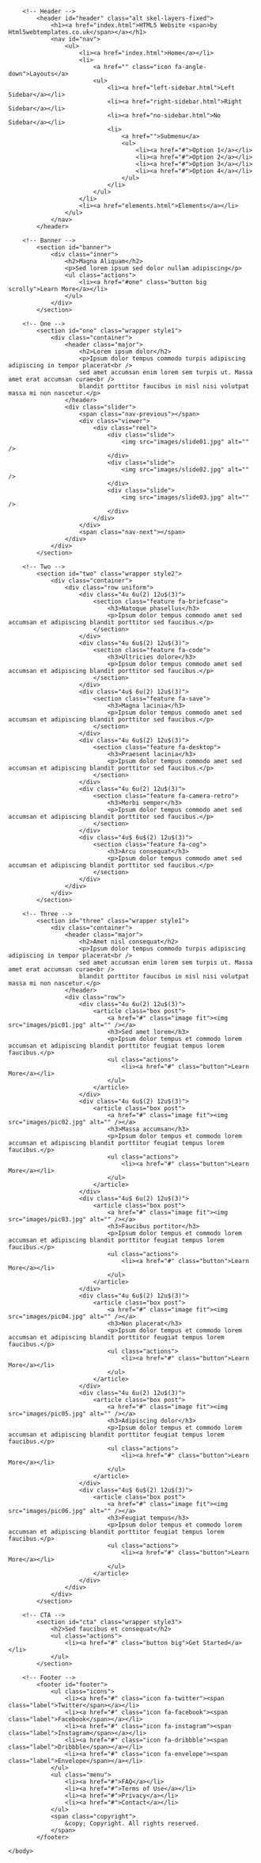 <!DOCTYPE HTML>

<html>
	<head>
		<title> </title>
		<meta http-equiv="content-type" content="text/html; charset=utf-8" />
		<meta name="description" content="" />
		<meta name="keywords" content="" />
		<!--[if lte IE 8]><script src="css/ie/html5shiv.js"></script><![endif]-->
		<script src="js/jquery.min.js"></script>
		<script src="js/jquery.dropotron.min.js"></script>
		<script src="js/jquery.scrollgress.min.js"></script>
		<script src="js/jquery.scrolly.min.js"></script>
		<script src="js/jquery.slidertron.min.js"></script>
		<script src="js/skel.min.js"></script>
		<script src="js/skel-layers.min.js"></script>
		<script src="js/init.js"></script>
		<noscript>
			<link rel="stylesheet" href="css/skel.css" />
			<link rel="stylesheet" href="css/style.css" />
			<link rel="stylesheet" href="css/style-xlarge.css" />
		</noscript>
		<!--[if lte IE 9]><link rel="stylesheet" href="css/ie/v9.css" /><![endif]-->
		<!--[if lte IE 8]><link rel="stylesheet" href="css/ie/v8.css" /><![endif]-->
	</head>
	<body class="landing">

		<!-- Header -->
			<header id="header" class="alt skel-layers-fixed">
				<h1><a href="index.html">HTML5 Website <span>by Html5webtemplates.co.uk</span></a></h1>
				<nav id="nav">
					<ul>
						<li><a href="index.html">Home</a></li>
						<li>
							<a href="" class="icon fa-angle-down">Layouts</a>
							<ul>
								<li><a href="left-sidebar.html">Left Sidebar</a></li>
								<li><a href="right-sidebar.html">Right Sidebar</a></li>
								<li><a href="no-sidebar.html">No Sidebar</a></li>
								<li>
									<a href="">Submenu</a>
									<ul>
										<li><a href="#">Option 1</a></li>
										<li><a href="#">Option 2</a></li>
										<li><a href="#">Option 3</a></li>
										<li><a href="#">Option 4</a></li>
									</ul>
								</li>
							</ul>
						</li>
						<li><a href="elements.html">Elements</a></li>
					</ul>
				</nav>
			</header>

		<!-- Banner -->
			<section id="banner">
				<div class="inner">
					<h2>Magna Aliquam</h2>
					<p>Sed lorem ipsum sed dolor nullam adipiscing</p>
					<ul class="actions">
						<li><a href="#one" class="button big scrolly">Learn More</a></li>
					</ul>
				</div>
			</section>

		<!-- One -->
			<section id="one" class="wrapper style1">
				<div class="container">
					<header class="major">
						<h2>Lorem ipsum dolor</h2>
						<p>Ipsum dolor tempus commodo turpis adipiscing adipiscing in tempor placerat<br />
						sed amet accumsan enim lorem sem turpis ut. Massa amet erat accumsan curae<br />
						blandit porttitor faucibus in nisl nisi volutpat massa mi non nascetur.</p>
					</header>
					<div class="slider">
						<span class="nav-previous"></span>
						<div class="viewer">
							<div class="reel">
								<div class="slide">
									<img src="images/slide01.jpg" alt="" />
								</div>
								<div class="slide">
									<img src="images/slide02.jpg" alt="" />
								</div>
								<div class="slide">
									<img src="images/slide03.jpg" alt="" />
								</div>
							</div>
						</div>
						<span class="nav-next"></span>
					</div>
				</div>
			</section>
			
		<!-- Two -->
			<section id="two" class="wrapper style2">
				<div class="container">
					<div class="row uniform">
						<div class="4u 6u(2) 12u$(3)">
							<section class="feature fa-briefcase">
								<h3>Natoque phasellus</h3>
								<p>Ipsum dolor tempus commodo amet sed accumsan et adipiscing blandit porttitor sed faucibus.</p>
							</section>
						</div>
						<div class="4u 6u$(2) 12u$(3)">
							<section class="feature fa-code">
								<h3>Ultricies dolore</h3>
								<p>Ipsum dolor tempus commodo amet sed accumsan et adipiscing blandit porttitor sed faucibus.</p>
							</section>
						</div>
						<div class="4u$ 6u(2) 12u$(3)">
							<section class="feature fa-save">
								<h3>Magna lacinia</h3>
								<p>Ipsum dolor tempus commodo amet sed accumsan et adipiscing blandit porttitor sed faucibus.</p>
							</section>
						</div>
						<div class="4u 6u$(2) 12u$(3)">
							<section class="feature fa-desktop">
								<h3>Praesent lacinia</h3>
								<p>Ipsum dolor tempus commodo amet sed accumsan et adipiscing blandit porttitor sed faucibus.</p>
							</section>
						</div>
						<div class="4u 6u(2) 12u$(3)">
							<section class="feature fa-camera-retro">
								<h3>Morbi semper</h3>
								<p>Ipsum dolor tempus commodo amet sed accumsan et adipiscing blandit porttitor sed faucibus.</p>
							</section>
						</div>
						<div class="4u$ 6u$(2) 12u$(3)">
							<section class="feature fa-cog">
								<h3>Arcu consequat</h3>
								<p>Ipsum dolor tempus commodo amet sed accumsan et adipiscing blandit porttitor sed faucibus.</p>
							</section>
						</div>
					</div>
				</div>
			</section>
			
		<!-- Three -->
			<section id="three" class="wrapper style1">
				<div class="container">
					<header class="major">
						<h2>Amet nisl consequat</h2>
						<p>Ipsum dolor tempus commodo turpis adipiscing adipiscing in tempor placerat<br />
						sed amet accumsan enim lorem sem turpis ut. Massa amet erat accumsan curae<br />
						blandit porttitor faucibus in nisl nisi volutpat massa mi non nascetur.</p>
					</header>
					<div class="row">
						<div class="4u 6u(2) 12u$(3)">
							<article class="box post">
								<a href="#" class="image fit"><img src="images/pic01.jpg" alt="" /></a>
								<h3>Sed amet lorem</h3>
								<p>Ipsum dolor tempus et commodo lorem accumsan et adipiscing blandit porttitor feugiat tempus lorem faucibus.</p>
								<ul class="actions">
									<li><a href="#" class="button">Learn More</a></li>
								</ul>
							</article>
						</div>
						<div class="4u 6u$(2) 12u$(3)">
							<article class="box post">
								<a href="#" class="image fit"><img src="images/pic02.jpg" alt="" /></a>
								<h3>Massa accumsan</h3>
								<p>Ipsum dolor tempus et commodo lorem accumsan et adipiscing blandit porttitor feugiat tempus lorem faucibus.</p>
								<ul class="actions">
									<li><a href="#" class="button">Learn More</a></li>
								</ul>
							</article>
						</div>
						<div class="4u$ 6u(2) 12u$(3)">
							<article class="box post">
								<a href="#" class="image fit"><img src="images/pic03.jpg" alt="" /></a>
								<h3>Faucibus portitor</h3>
								<p>Ipsum dolor tempus et commodo lorem accumsan et adipiscing blandit porttitor feugiat tempus lorem faucibus.</p>
								<ul class="actions">
									<li><a href="#" class="button">Learn More</a></li>
								</ul>
							</article>
						</div>
						<div class="4u 6u$(2) 12u$(3)">
							<article class="box post">
								<a href="#" class="image fit"><img src="images/pic04.jpg" alt="" /></a>
								<h3>Non placerat</h3>
								<p>Ipsum dolor tempus et commodo lorem accumsan et adipiscing blandit porttitor feugiat tempus lorem faucibus.</p>
								<ul class="actions">
									<li><a href="#" class="button">Learn More</a></li>
								</ul>
							</article>
						</div>
						<div class="4u 6u(2) 12u$(3)">
							<article class="box post">
								<a href="#" class="image fit"><img src="images/pic05.jpg" alt="" /></a>
								<h3>Adipiscing dolor</h3>
								<p>Ipsum dolor tempus et commodo lorem accumsan et adipiscing blandit porttitor feugiat tempus lorem faucibus.</p>
								<ul class="actions">
									<li><a href="#" class="button">Learn More</a></li>
								</ul>
							</article>
						</div>
						<div class="4u$ 6u$(2) 12u$(3)">
							<article class="box post">
								<a href="#" class="image fit"><img src="images/pic06.jpg" alt="" /></a>
								<h3>Feugiat tempus</h3>
								<p>Ipsum dolor tempus et commodo lorem accumsan et adipiscing blandit porttitor feugiat tempus lorem faucibus.</p>
								<ul class="actions">
									<li><a href="#" class="button">Learn More</a></li>
								</ul>
							</article>
						</div>
					</div>
				</div>
			</section>
			
		<!-- CTA -->
			<section id="cta" class="wrapper style3">
				<h2>Sed faucibus et consequat</h2>
				<ul class="actions">
					<li><a href="#" class="button big">Get Started</a></li>
				</ul>
			</section>
			
		<!-- Footer -->
			<footer id="footer">
				<ul class="icons">
					<li><a href="#" class="icon fa-twitter"><span class="label">Twitter</span></a></li>
					<li><a href="#" class="icon fa-facebook"><span class="label">Facebook</span></a></li>
					<li><a href="#" class="icon fa-instagram"><span class="label">Instagram</span></a></li>
					<li><a href="#" class="icon fa-dribbble"><span class="label">Dribbble</span></a></li>
					<li><a href="#" class="icon fa-envelope"><span class="label">Envelope</span></a></li>
				</ul>
				<ul class="menu">
					<li><a href="#">FAQ</a></li>
					<li><a href="#">Terms of Use</a></li>
					<li><a href="#">Privacy</a></li>
					<li><a href="#">Contact</a></li>
				</ul>
				<span class="copyright">
					&copy; Copyright. All rights reserved. 
				</span>
			</footer>

	</body>
</html>
